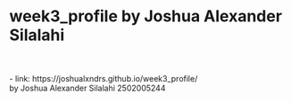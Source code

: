 # week3_profile by Joshua Alexander Silalahi
<br>
<br>
- link: https://joshualxndrs.github.io/week3_profile/
<br>
by Joshua Alexander Silalahi 2502005244
